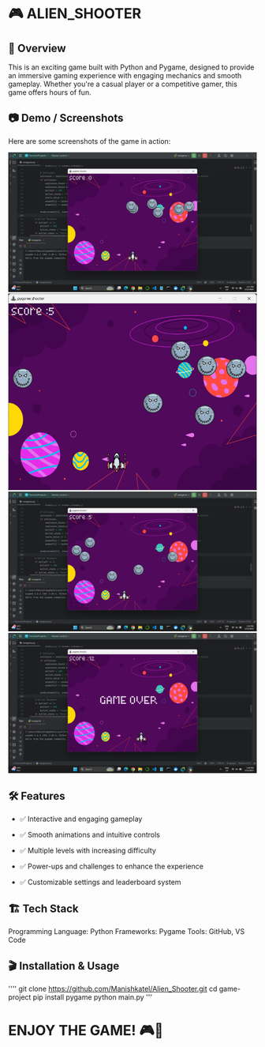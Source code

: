 # 🎮 ALIEN_SHOOTER

## 🚀 Overview

This is an exciting game built with Python and Pygame, designed to provide an immersive gaming experience with engaging mechanics and smooth gameplay. Whether you're a casual player or a competitive gamer, this game offers hours of fun.

## 📷 Demo / Screenshots

Here are some screenshots of the game in action:

![Demo 1](static/demo1.png)
![Demo 2](static/demo2.png)
![Demo 3](static/demo3.png)
![Demo 4](static/demo4.png)

## 🛠 Features

- ✅ Interactive and engaging gameplay

- ✅ Smooth animations and intuitive controls

- ✅ Multiple levels with increasing difficulty

- ✅ Power-ups and challenges to enhance the experience

- ✅ Customizable settings and leaderboard system

## 🏗 Tech Stack

Programming Language: Python
Frameworks: Pygame
Tools: GitHub, VS Code

## 🎬 Installation & Usage
''''
git clone https://github.com/Manishkatel/Alien_Shooter.git
cd game-project
pip install pygame
python main.py
'''

<p align="center"> <h1>ENJOY THE GAME! 🎮🚀</h1> </p>

